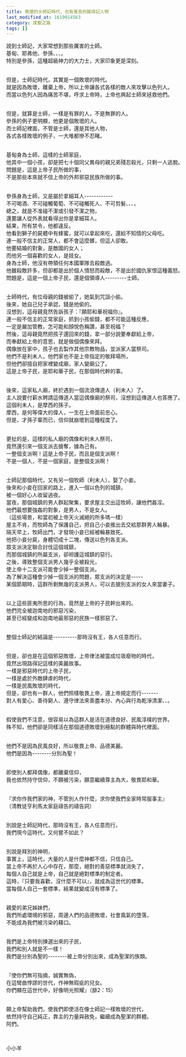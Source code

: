 ```yaml
---
title: 敗壞的士師記時代，也有善良的路得記人物
last_modified_at: 1619014563
category: 成聖之路
tags: []
---
```


<p>說到士師記，大家常想到那些厲害的士師。<br/>
基甸、耶弗他、參孫、、、。<br/>
特別是參孫，這種超級神力的大力士，大家印象更是深刻。</p>
<p><br/>
但是，士師記時代，其實是一個敗壞的時代。<br/>
就是因為敗壞，離棄上帝，所以上帝讓各式各樣的敵人來攻擊以色列人。<br/>
而當以色列人因為痛苦不堪，呼求上帝時，上帝也興起士師來拯救他們。</p>
<p><br/>
但是，就算是士師，一樣是有罪的人，不是無罪的人。<br/>
參孫的例子更明顯，他更是個敗壞的人。<br/>
而士師記裡面，不管是士師，還是其他人物，<br/>
各式各樣敗壞的例子，一大堆都慘不忍睹。</p>
<p><br/>
基甸身為士師，這樣的士師家庭，<br/>
他其中一個小孩，卻是把七十個同父異母的親兄弟殘忍殺光，只剩一人逃脫。<br/>
問題是，這是上帝子民所做的事，<br/>
不是那些本來就不信上帝的外邦邪惡民族所做的事。</p>
<p><br/>
參孫身為士師，又是屬於拿細耳人------------<br/>
不可喝酒、不可碰觸葡萄、不可碰觸死人、不可剪髮、、、，<br/>
總之，就是不准碰不潔或引發不潔之物，<br/>
還要讓人從外表就看得出你是拿細耳人。<br/>
結果，所有禁令，他都違反。<br/>
他看到獅子的屍體中有蜂蜜，就可以拿起來吃，還給不知情的父母吃。<br/>
連一般不信主的正常人，都不會這麼髒，但這人卻敢。<br/>
他要結婚的對象，是敵國的女人；<br/>
而他另一個喜歡的女人，是妓女。<br/>
身為士師，他沒有帶領任何本國軍隊去殺敵過。<br/>
他雖殺敵許多，但卻都是出於個人憤怒而殺敵，不是出於國仇家恨這種義怒。<br/>
問題是，這是一個上帝子民，還是個領導人---------士師。</p>
<p><br/>
士師時代，有位母親的錢被偷了，她氣到咒詛小偷。<br/>
後來，她自己兒子承認，錢是他偷的。<br/>
沒想到，這母親竟然告訴孩子：『願耶和華祝福你』。<br/>
連一般不信主的正常家庭，抓到小孩偷錢，都不可能這種反應，<br/>
一定是嚴加管教，怎可能和顏悅色稱讚，甚至祝福？<br/>
然後，這母親竟然把孩子還回來的錢，拿一部分說要奉獻給上帝，<br/>
而奉獻給上帝的意思，就是做個偶像來拜。<br/>
偶像放在家中，孩子也去製作其他宗教物品，並派家人當祭司。<br/>
他們不是利未人，他們家也不是上帝指定的敬拜場所，<br/>
但他們卻擅自把家裡變成廟，家人變廟公了。<br/>
這是上帝子民，是耶和華子民，在那個時代幹的事。</p>
<p><br/>
後來，這家私人廟，終於遇到一個流浪傳道人（利未人）了。<br/>
主人說要付薪水聘請這傳道人當這偶像廟的祭司，沒想到這傳道人也答應了。<br/>
這個利未人，是摩西的孫子。<br/>
摩西，是何等偉大的偉人，一生在上帝面前忠心。<br/>
但是，才孫子輩而已，信仰就崩壞到這種程度了。</p>
<p><br/>
更扯的是，這樣的私人廟的偶像和利未人祭司，<br/>
竟然還引來一個支派去搶奪，據為己有。<br/>
一整個支派啊！這是上帝子民，而且是個支派啊！<br/>
不是一個人，不是一個家庭，是整個支派啊！</p>
<p><br/>
士師記那個時代，又有另一個牧師（利未人），娶了小妾。<br/>
後來和小妾在回家的路上，進入一個以色列的城鎮，<br/>
被一個好心人收留過夜。<br/>
當夜，那個城鎮的男人群起聚集，要求屋主交出這牧師，讓他們姦淫。<br/>
他們最想要強姦的對象，是男人，不是女人。<br/>
（這些場景，和當初被上帝天火滅絕的所多瑪一樣）<br/>
屋主不肯，而牧師為了保護自己，把自己小妾推出去交給那群男人輪暴。<br/>
隔天早上，牧師出門，才發現小妾已經被輪暴致死。<br/>
他把小妾分屍，身體切成十二塊，傳送以色列各支派。<br/>
眾支派決定聯合討伐這個城鎮，<br/>
而那個城鎮的所屬支派，卻袒護這城鎮的惡行。<br/>
之後，導致整個支派男人幾乎全被殺光，<br/>
使上帝十二支派可能會少掉一整個支派。<br/>
為了解決這種會少掉一個支派的問題，眾支派的決定是-----<br/>
某個節期時，這群所剩無幾的支派男人，可以去搶別支派的女人來當妻子。</p>
<p><br/>
以上這些匪夷所思的行為，竟然是上帝的子民幹出來的。<br/>
他們完全被迦南地的邪惡污染，<br/>
甚至已經變成和迦南地最邪惡的民族一樣邪惡了。</p>
<p><br/>
整個士師記的結論是----------那時沒有王，各人任意而行。</p>
<p><br/>
但是，卻也是在這個邪惡敗壞，上帝律法被當成垃圾廢物的時代，<br/>
竟然出現路得記這樣的美麗故事。<br/>
一樣是邪惡時代的上帝子民，<br/>
一樣是處於外敵肆虐的時代，<br/>
一樣是民風敗壞的時代，<br/>
但是，卻也有一群人，他們照樣敬畏上帝，遵上帝規定而行-------<br/>
對人有愛心、善待窮人、遵守律法來善盡本分、內心與行為乾淨清潔、、。</p>
<p><br/>
假使我們不注意，很容易以為這群人是活在道德良好、民風淳樸的世界。<br/>
殊不知，他們卻是同樣活在那個道德敗壞到極點的群體與時代裡面。</p>
<p><br/>
他們不是因為民風良好，所以敬畏上帝、品德美麗。<br/>
他們是因為--------分別為聖！</p>
<p><br/>
即使別人都拜偶像，都離棄信仰，<br/>
我也依然持守信仰，不願被污染，願意繼續尊主為大，敬畏耶和華。</p>
<p><br/>
『求你作我們家的神，不管別人作什麼，求你使我們全家時常服事主』<br/>
（清教徒亨利馬太家庭禱告的禱告詞）</p>
<p><br/>
別說是士師記時代，那時沒有王，各人任意而行，<br/>
我們現今這時代，又何嘗不如此？</p>
<p><br/>
別說是拜別的神明，<br/>
事實上，這時代，大量的人是什麼神都不信，只信自己。<br/>
當上帝不再於人心中存在，那麼，絕對的善惡標準就消失了，<br/>
每個人自己就是上帝，自己就是絕對標準的制定者。<br/>
這時，『只要我喜歡，沒什麼不可以』，就成為這世代的標準。<br/>
當每個人自己一套標準，結果就變成沒有標準了。</p>
<p><br/>
親愛的弟兄姊妹們，<br/>
我們所處環境的邪惡，周邊人們的品德敗壞，社會風氣的墮落，<br/>
不能成為我們被污染的藉口。</p>
<p><br/>
我們是上帝特別揀選出來的子民，<br/>
我們和別人就是不一樣！<br/>
我們是分別為聖的--------被上帝分別出來，成為聖潔的族類。</p>
<p><br/>
『使你們無可指摘，誠實無偽，<br/>
在這彎曲悖謬的世代，作神無瑕疵的兒女。<br/>
你們顯在這世代中，好像明光照耀』（腓2：15）</p>
<p><br/>
願上帝幫助我們，使我們即使活在像士師記一樣敗壞的世代，<br/>
依然持守自己純正，靠主的力量與赦免，繼續成為聖潔的群體。<br/>
阿們。</p>
<p> </p>
<p>小小羊</p>

